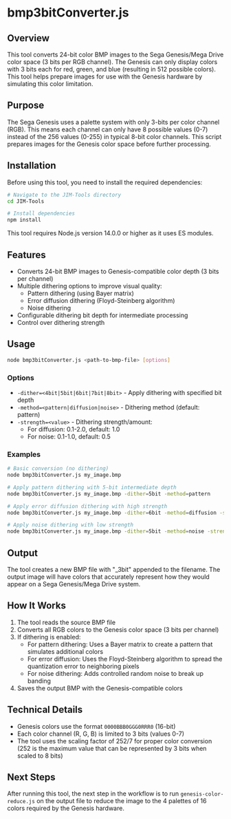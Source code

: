 # bmp3bitConverter.js

## Overview

This tool converts 24-bit color BMP images to the Sega Genesis/Mega Drive color space (3 bits per RGB channel). The Genesis can only display colors with 3 bits each for red, green, and blue (resulting in 512 possible colors). This tool helps prepare images for use with the Genesis hardware by simulating this color limitation.

## Purpose

The Sega Genesis uses a palette system with only 3-bits per color channel (RGB). This means each
channel can only have 8 possible values (0-7) instead of the 256 values (0-255) in typical 8-bit
color channels. This script prepares images for the Genesis color space before further processing.

## Installation

Before using this tool, you need to install the required dependencies:

```bash
# Navigate to the JIM-Tools directory
cd JIM-Tools

# Install dependencies
npm install
```

This tool requires Node.js version 14.0.0 or higher as it uses ES modules.

## Features

- Converts 24-bit BMP images to Genesis-compatible color depth (3 bits per channel)
- Multiple dithering options to improve visual quality:
  - Pattern dithering (using Bayer matrix)
  - Error diffusion dithering (Floyd-Steinberg algorithm)
  - Noise dithering
- Configurable dithering bit depth for intermediate processing
- Control over dithering strength

## Usage

```bash
node bmp3bitConverter.js <path-to-bmp-file> [options]
```

### Options

- `-dither=<4bit|5bit|6bit|7bit|8bit>` - Apply dithering with specified bit depth
- `-method=<pattern|diffusion|noise>` - Dithering method (default: pattern)
- `-strength=<value>` - Dithering strength/amount:
  - For diffusion: 0.1-2.0, default: 1.0
  - For noise: 0.1-1.0, default: 0.5

### Examples

```bash
# Basic conversion (no dithering)
node bmp3bitConverter.js my_image.bmp

# Apply pattern dithering with 5-bit intermediate depth
node bmp3bitConverter.js my_image.bmp -dither=5bit -method=pattern

# Apply error diffusion dithering with high strength
node bmp3bitConverter.js my_image.bmp -dither=6bit -method=diffusion -strength=1.5

# Apply noise dithering with low strength
node bmp3bitConverter.js my_image.bmp -dither=5bit -method=noise -strength=0.3
```

## Output

The tool creates a new BMP file with "_3bit" appended to the filename. The output image will have colors that accurately represent how they would appear on a Sega Genesis/Mega Drive system.

## How It Works

1. The tool reads the source BMP file
2. Converts all RGB colors to the Genesis color space (3 bits per channel)
3. If dithering is enabled:
   - For pattern dithering: Uses a Bayer matrix to create a pattern that simulates additional colors
   - For error diffusion: Uses the Floyd-Steinberg algorithm to spread the quantization error to neighboring pixels
   - For noise dithering: Adds controlled random noise to break up banding
4. Saves the output BMP with the Genesis-compatible colors

## Technical Details

- Genesis colors use the format `0000BBB0GGG0RRR0` (16-bit)
- Each color channel (R, G, B) is limited to 3 bits (values 0-7)
- The tool uses the scaling factor of 252/7 for proper color conversion (252 is the maximum value that can be represented by 3 bits when scaled to 8 bits)

## Next Steps

After running this tool, the next step in the workflow is to run `genesis-color-reduce.js` on the output file to reduce the image to the 4 palettes of 16 colors required by the Genesis hardware.
